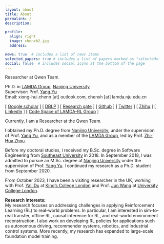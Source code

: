 ```yaml
---
layout: about
title: About
permalink: /
description: 

profile:
  align: right
  image: chenxh2.jpg
  address: 

news: true  # includes a list of news items
selected_papers: true # includes a list of papers marked as "selected={true}"
social: false  # includes social icons at the bottom of the page
---
```



Researcher at Qwen Team.  

Ph.D. in <a href="http://lamda.nju.edu.cn/CH.MainPage.ashx">LAMDA Group</a>, <a href="http://www.nju.edu.cn/">Nanjing University</a> <br/>
Supervisor: Prof. <a href="http://lamda.nju.edu.cn/yuy/">Yang Yu</a> <br/>
Email: xiong-hui.chenn [at] outlook.com, chenxh [at] lamda.nju.edu.cn <br/>


[ [Google scholar](https://scholar.google.com/citations?user=H5pguCYAAAAJ&hl=en) ] [ [DBLP](https://dblp.org/pid/241/7938.html) ] [ [Research gate](https://www.researchgate.net/profile/Xiong-Hui-Chen-2) ] [ [Github](https://github.com/xionghuichen) ] [ [Twitter](https://twitter.com/xiong_hui_chen) ] [ [Zhihu](https://www.zhihu.com/people/chen-xiong-hui-10) ] [ [LinkedIn](https://www.linkedin.com/in/xiong-hui-chen-9a94b411a/) ] [ [Code Space of LAMDA-RL Group](https://github.com/LAMDA-RL) ]


<p>
Currently, I am a Researcher at the Qwen Team.  

I obtained my Ph.D. degree from <a href="https://www.nju.edu.cn/EN/main.htm">Nanjing University</a>, under the supervision of Prof. <a href="http://www.lamda.nju.edu.cn/yuy/">Yang Yu</a>, and as a member of the <a href="https://www.lamda.nju.edu.cn/MainPage.ashx">LAMDA Group</a>, led by Prof. <a href="https://cs.nju.edu.cn/zhouzh/index.htm">Zhi-Hua Zhou</a>.  

Before my doctoral studies, I received my B.Sc. degree in Software Engineering from <a href="https://www.seu.edu.cn/english/main.htm">Southeast University</a> in 2018. In September 2018, I was admitted to pursue an M.Sc. degree at <a href="https://www.nju.edu.cn/EN/main.htm">Nanjing University</a> under the supervision of Prof. <a href="http://www.lamda.nju.edu.cn/yuy/">Yang Yu</a>. I continued my research as a Ph.D. student from September 2020.  

From October 2023, I have been a visiting researcher in the UK, working with Prof. <a href="https://www.kcl.ac.uk/people/yali-du">Yali Du</a> at <a href="https://www.kcl.ac.uk/">King’s College London</a> and Prof. <a href="http://www0.cs.ucl.ac.uk/staff/Jun.Wang/">Jun Wang</a> at <a href="https://www.ucl.ac.uk/">University College London</a>.
</p>


**Research Interests:**  
My research focuses on addressing challenges in applying Reinforcement Learning (RL) to real-world problems. In particular, I am interested in sim-to-real transfer, offline RL, causal inference for RL, and real-world environment reconstruction. I also work on developing RL policies for applications such as autonomous driving, recommender systems, robotics, and industrial control systems. More recently, my research has expanded to large-scale foundation model training.